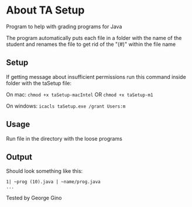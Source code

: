 # About TA Setup

Program to help with grading programs for Java

The program automatically puts each file in a folder with the name of the student and renames the file to get rid of the "(#)" within the file name

## Setup

If getting message about insufficient permissions run this command inside folder with the taSetup file:

On mac:
`chmod +x taSetup-macIntel` OR `chmod +x taSetup-m1`

On windows:
`icacls taSetup.exe /grant Users:m`

## Usage

Run file in the directory with the loose programs

## Output

Should look something like this:

```
1| ~prog (10).java | ~name/prog.java
...
```


Tested by George Gino
